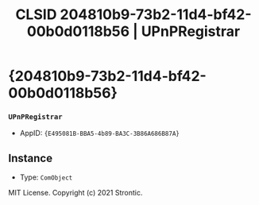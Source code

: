 ﻿---
title: "CLSID 204810b9-73b2-11d4-bf42-00b0d0118b56 | UPnPRegistrar"
excerpt: What is COM-Object CLSID 204810b9-73b2-11d4-bf42-00b0d0118b56?
---

# {204810b9-73b2-11d4-bf42-00b0d0118b56}

### `UPnPRegistrar`
* AppID: `{E495081B-BBA5-4b89-BA3C-3B86A686B87A}`

## Instance

* Type: `ComObject`

MIT License. Copyright (c) 2021 Strontic.


